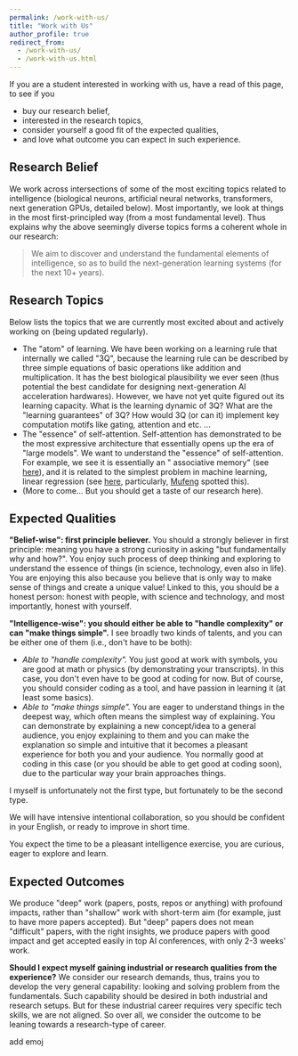 ```yaml
---
permalink: /work-with-us/
title: "Work with Us"
author_profile: true
redirect_from: 
  - /work-with-us/
  - /work-with-us.html
---
```


If you are a student interested in working with us, have a read of this page, to see if you 
- buy our research belief, 
- interested in the research topics, 
- consider yourself a good fit of the expected qualities,
- and love what outcome you can expect in such experience.

## Research Belief

We work across intersections of some of the most exciting topics related to intelligence (biological neurons, artificial neural networks, transformers, next generation GPUs, detailed below). Most importantly, we look at things in the most first-principled way (from a most fundamental level). Thus explains why the above seemingly diverse topics forms a coherent whole in our research:

> We aim to discover and understand the fundamental elements of intelligence, so as to build the next-generation learning systems (for the next 10+ years).

## Research Topics

Below lists the topics that we are currently most excited about and actively working on (being updated regularly).

- The "atom" of learning. We have been working on a learning rule that internally we called "3Q", because the learning rule can be described by three simple equations of basic operations like addition and multiplication. It has the best biological plausibility we ever seen (thus potential the best candidate for designing next-generation AI acceleration hardwares). However, we have not yet quite figured out its learning capacity. What is the learning dynamic of 3Q? What are the "learning guarantees" of 3Q? How would 3Q (or can it) implement key computation motifs like gating, attention and etc. ...
- The "essence" of self-attention. Self-attention has demonstrated to be the most expressive architecture that essentially opens up the era of "large models". We want to understand the "essence" of self-attention. For example, we see it is essentially an " associative memory" (see [here](https://proceedings.mlr.press/v162/millidge22a/millidge22a.pdf)), and it is related to the simplest problem in machine learning, linear regression (see [here](https://c16mftang.github.io/attention.html), particularly, [Mufeng](https://c16mftang.github.io/index.html) spotted this).
- (More to come... But you should get a taste of our research here).

## Expected Qualities

**"Belief-wise": first principle believer.** 
You should a strongly believer in first principle: meaning you have a strong curiosity in asking "but fundamentally why and how?". You enjoy such process of deep thinking and exploring to understand the essence of things (in science, technology, even also in life). You are enjoying this also because you believe that is only way to make sense of things and create a unique value! Linked to this, you should be a honest person: honest with people, with science and technology, and most importantly, honest with yourself.

**"Intelligence-wise": you should either be able to "handle complexity" or can "make things simple".**
I see broadly two kinds of talents, and you can be either one of them (i.e., don't have to be both):
- _Able to "handle complexity"._ You just good at work with symbols, you are good at math or physics (by demonstrating your transcripts). In this case, you don't even have to be good at coding for now. But of course, you should consider coding as a tool, and have passion in learning it (at least some basics).
- _Able to "make things simple"._ You are eager to understand things in the deepest way, which often means the simplest way of explaining. You can demonstrate by explaining a new concept/idea to a general audience, you enjoy explaining to them and you can make the explanation so simple and intuitive that it becomes a pleasant experience for both you and your audience. You normally good at coding in this case (or you should be able to get good at coding soon), due to the particular way your brain approaches things.

I myself is unfortunately not the first type, but fortunately to be the second type.

We will have intensive intentional collaboration, so you should be confident in your English, or ready to improve in short time.

You expect the time to be a pleasant intelligence exercise, you are curious, eager to explore and learn.

## Expected Outcomes

We produce "deep" work (papers, posts, repos or anything) with profound impacts, rather than "shallow" work with short-term aim (for example, just to have more papers accepted).
But "deep" papers does not mean "difficult" papers, with the right insights, we produce papers with good impact and get accepted easily in top AI conferences, with only 2-3 weeks' work.

**Should I expect myself gaining industrial or research qualities from the experience?**
We consider our research demands, thus, trains you to develop the very general capability: looking and solving problem from the fundamentals. Such capability should be desired in both industrial and research setups.
But for these industrial career requires very specific tech skills, we are not aligned.
So over all, we consider the outcome to be leaning towards a research-type of career.

add emoj